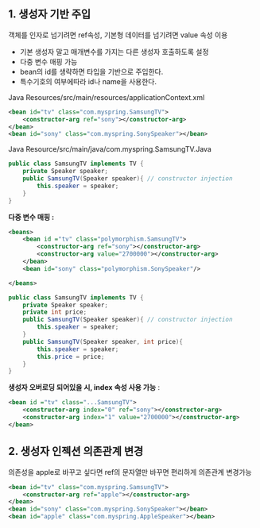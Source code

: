 ## 1. 생성자 기반 주입

객체를 인자로 넘기려면 ref속성, 기본형 데이터를 넘기려면 value 속성 이용

- 기본 생성자 말고 매개변수를 가지는 다른 생성자 호출하도록 설정
- 다중 변수 매핑 가능
- bean의 id를 생략하면 타입을 기반으로 주입한다.
- 특수기호의 여부에따라 id나 name을 사용한다.

Java Resources/src/main/resources/applicationContext.xml

```xml
<bean id="tv" class="com.myspring.SamsungTV">
    <constructor-arg ref="sony"></constructor-arg>
</bean>
<bean id="sony" class="com.myspring.SonySpeaker"></bean>
```

Java Resource/src/main/java/com.myspring.SamsungTV.Java

```java
public class SamsungTV implements TV {
    private Speaker speaker;
    public SamsungTV(Speaker speaker){ // constructor injection
        this.speaker = speaker;
    }
}
```

**다중 변수 매핑 :**

```xml
<beans>
    <bean id ="tv" class="polymorphism.SamsungTV">
        <constructor-arg ref="sony"></constructor-arg>
        <constructor-arg value="2700000"></constructor-arg>
    </bean>
    <bean id="sony" class="polymorphism.SonySpeaker"/>

</beans>
```

```java
public class SamsungTV implements TV {
    private Speaker speaker;
    private int price;
    public SamsungTV(Speaker speaker){ // constructor injection
        this.speaker = speaker;
    }
    public SamsungTV(Speaker speaker, int price){
        this.speaker = speaker;
        this.price = price;
    }
}
```

**생성자 오버로딩 되어있을 시, index 속성 사용 가능** :

```xml
<bean id ="tv" class="...SamsungTV">
    <constructor-arg index="0" ref="sony"></constructor-arg>
    <constructor-arg index="1" value="2700000"></constructor-arg>
</bean>
```

## 2. 생성자 인젝션 의존관계 변경

의존성을 apple로 바꾸고 싶다면 ref의 문자열만 바꾸면 편리하게 의존관계 변경가능

```xml
<bean id="tv" class="com.myspring.SamsungTV">
    <constructor-arg ref="apple"></constructor-arg>
</bean>
<bean id="sony" class="com.myspring.SonySpeaker"></bean>
<bean id="apple" class="com.myspring.AppleSpeaker"></bean>
```
